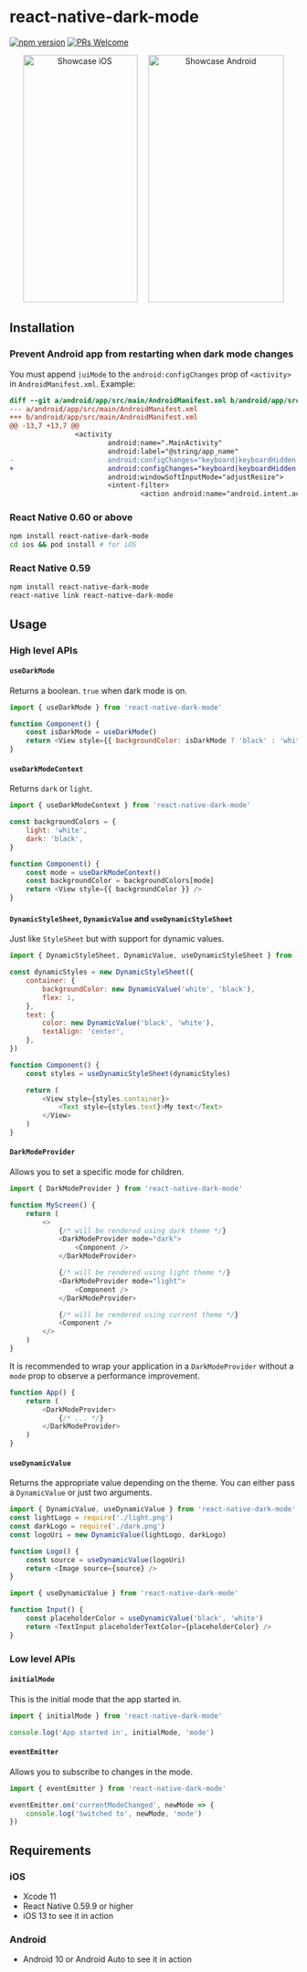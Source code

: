 # react-native-dark-mode

[![npm version](https://img.shields.io/npm/v/react-native-dark-mode.svg)](https://www.npmjs.com/package/react-native-dark-mode)
[![PRs Welcome](https://img.shields.io/badge/PRs-welcome-brightgreen.svg)](http://makeapullrequest.com)

<p align="center"><img src="https://raw.githubusercontent.com/codemotionapps/react-native-dark-mode/master/showcase.ios.gif" alt="Showcase iOS" width="200" height="433">&nbsp;&nbsp;&nbsp;&nbsp;&nbsp;<img src="https://raw.githubusercontent.com/codemotionapps/react-native-dark-mode/master/showcase.android.gif" alt="Showcase Android" width="237" height="433"></p>

## Installation

### Prevent Android app from restarting when dark mode changes

You must append `|uiMode` to the `android:configChanges` prop of `<activity>` in `AndroidManifest.xml`. Example:

```diff
diff --git a/android/app/src/main/AndroidManifest.xml b/android/app/src/main/AndroidManifest.xml
--- a/android/app/src/main/AndroidManifest.xml
+++ b/android/app/src/main/AndroidManifest.xml
@@ -13,7 +13,7 @@
                <activity
                        android:name=".MainActivity"
                        android:label="@string/app_name"
-                       android:configChanges="keyboard|keyboardHidden|orientation|screenSize"
+                       android:configChanges="keyboard|keyboardHidden|orientation|screenSize|uiMode"
                        android:windowSoftInputMode="adjustResize">
                        <intent-filter>
                                <action android:name="android.intent.action.MAIN" />
```

### React Native 0.60 or above
```sh
npm install react-native-dark-mode
cd ios && pod install # for iOS
```

### React Native 0.59

```sh
npm install react-native-dark-mode
react-native link react-native-dark-mode
```

## Usage

### High level APIs

#### `useDarkMode`

Returns a boolean. `true` when dark mode is on.

```javascript
import { useDarkMode } from 'react-native-dark-mode'

function Component() {
	const isDarkMode = useDarkMode()
	return <View style={{ backgroundColor: isDarkMode ? 'black' : 'white' }} />
}
```

#### `useDarkModeContext`

Returns `dark` or `light`.

```javascript
import { useDarkModeContext } from 'react-native-dark-mode'

const backgroundColors = {
	light: 'white',
	dark: 'black',
}

function Component() {
	const mode = useDarkModeContext()
	const backgroundColor = backgroundColors[mode]
	return <View style={{ backgroundColor }} />
}
```

#### `DynamicStyleSheet`, `DynamicValue` and `useDynamicStyleSheet`

Just like `StyleSheet` but with support for dynamic values.

```javascript
import { DynamicStyleSheet, DynamicValue, useDynamicStyleSheet } from 'react-native-dark-mode'

const dynamicStyles = new DynamicStyleSheet({
	container: {
		backgroundColor: new DynamicValue('white', 'black'),
		flex: 1,
	},
	text: {
		color: new DynamicValue('black', 'white'),
		textAlign: 'center',
	},
})

function Component() {
	const styles = useDynamicStyleSheet(dynamicStyles)

	return (
		<View style={styles.container}>
			<Text style={styles.text}>My text</Text>
		</View>
	)
}
```

#### `DarkModeProvider`

Allows you to set a specific mode for children.

```javascript
import { DarkModeProvider } from 'react-native-dark-mode'

function MyScreen() {
	return (
		<>
			{/* will be rendered using dark theme */}
			<DarkModeProvider mode="dark">
				<Component />
			</DarkModeProvider>

			{/* will be rendered using light theme */}
			<DarkModeProvider mode="light">
				<Component />
			</DarkModeProvider>

			{/* will be rendered using current theme */}
			<Component />
		</>
	)
}
```

It is recommended to wrap your application in a `DarkModeProvider` without a `mode` prop to observe a performance improvement.

```javascript
function App() {
	return (
		<DarkModeProvider>
			{/* ... */}
		</DarkModeProvider>
	)
}
```

#### `useDynamicValue`

Returns the appropriate value depending on the theme. You can either pass a `DynamicValue` or just two arguments.

```javascript
import { DynamicValue, useDynamicValue } from 'react-native-dark-mode'
const lightLogo = require('./light.png')
const darkLogo = require('./dark.png')
const logoUri = new DynamicValue(lightLogo, darkLogo)

function Logo() {
	const source = useDynamicValue(logoUri)
	return <Image source={source} />
}
```

```javascript
import { useDynamicValue } from 'react-native-dark-mode'

function Input() {
	const placeholderColor = useDynamicValue('black', 'white')
	return <TextInput placeholderTextColor={placeholderColor} />
}
```

### Low level APIs

#### `initialMode`

This is the initial mode that the app started in.

```javascript
import { initialMode } from 'react-native-dark-mode'

console.log('App started in', initialMode, 'mode')
```

#### `eventEmitter`

Allows you to subscribe to changes in the mode.

```javascript
import { eventEmitter } from 'react-native-dark-mode'

eventEmitter.on('currentModeChanged', newMode => {
	console.log('Switched to', newMode, 'mode')
})
```

## Requirements

### iOS

-   Xcode 11
-   React Native 0.59.9 or higher
-   iOS 13 to see it in action

### Android

-   Android 10 or Android Auto to see it in action

